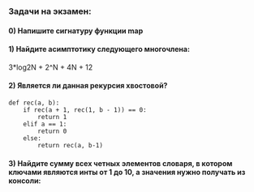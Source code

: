 ### Задачи на экзамен:

#### 0) Напишите сигнатуру функции map

#### 1) Найдите асимптотику следующего многочлена:

3*log2N + 2^N + 4N + 12


#### 2) Является ли данная рекурсия хвостовой?

    def rec(a, b):
        if rec(a + 1, rec(1, b - 1)) == 0:
            return 1
        elif a == 1:
            return 0
        else:
            return rec(a, b-1)
            
            
           
#### 3) Найдите сумму всех четных элементов словаря, в котором ключами являются инты от 1 до 10, а значения нужно получать из консоли:
